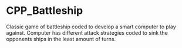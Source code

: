 # CPP_Battleship
Classic game of battleship coded to develop a smart computer to play against. Computer has different attack strategies coded to sink the opponents ships in the least amount of turns.
